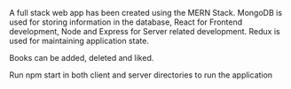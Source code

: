 A full stack web app has been created using the MERN Stack. MongoDB is used for storing information in the database, React for Frontend development, Node and Express for Server related development. Redux is used for maintaining application state. 

Books can be added, deleted and liked.

Run npm start in both client and server directories to run the application
